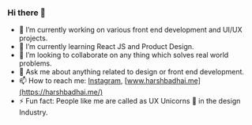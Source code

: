 ### Hi there 👋

- 🔭 I’m currently working on various front end development and UI/UX projects.
- 🌱 I’m currently learning React JS and Product Design.
- 👯 I’m looking to collaborate on any thing which solves real world problems.
- 💬 Ask me about anything related to design or front end development.
- 📫 How to reach me: [Instagram](https://www.instagram.com/frames_by._harsh/), [www.harshbadhai.me](https://harshbadhai.me/)
- ⚡ Fun fact: People like me are called as UX Unicorns 🦄 in the design Industry.

